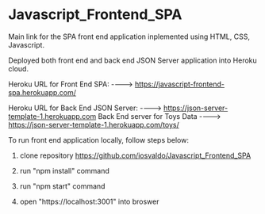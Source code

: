# Javascript_Frontend_SPA

Main link for the SPA front end application inplemented using HTML, CSS, Javascript.

Deployed both front end and back end JSON Server application into Heroku cloud.

Heroku URL for Front End SPA: ----> https://javascript-frontend-spa.herokuapp.com/

Heroku URL for Back End JSON Server: ----> https://json-server-template-1.herokuapp.com
Back End server for Toys Data ----> https://json-server-template-1.herokuapp.com/toys/


To run front end application locally, follow steps below:

1. clone repository https://github.com/iosvaldo/Javascript_Frontend_SPA

2. run "npm install" command

3. run "npm start" command

4. open "https://localhost:3001" into broswer 




